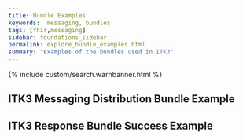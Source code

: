 ```yaml
---
title: Bundle Examples
keywords:  messaging, bundles
tags: [fhir,messaging]
sidebar: foundations_sidebar
permalink: explore_bundle_examples.html
summary: "Examples of the bundles used in ITK3"
---
```


{% include custom/search.warnbanner.html %}

## ITK3 Messaging Distribution Bundle Example ##

<script src="https://gist.github.com/IOPS-DEV/6d9972c89354a0cdd07714464fdb5698.js"></script>

## ITK3 Response Bundle Success Example ##

<script src="https://gist.github.com/IOPS-DEV/7fce3d2e89fb18c91f0581819e1bbaa6.js"></script>


















